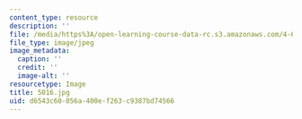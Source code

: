 ```yaml
---
content_type: resource
description: ''
file: /media/https%3A/open-learning-course-data-rc.s3.amazonaws.com/4-614-religious-architecture-and-islamic-cultures-fall-2002/d6543c60056a400ef263c9387bd74566_5016.jpg
file_type: image/jpeg
image_metadata:
  caption: ''
  credit: ''
  image-alt: ''
resourcetype: Image
title: 5016.jpg
uid: d6543c60-056a-400e-f263-c9387bd74566
---
```

